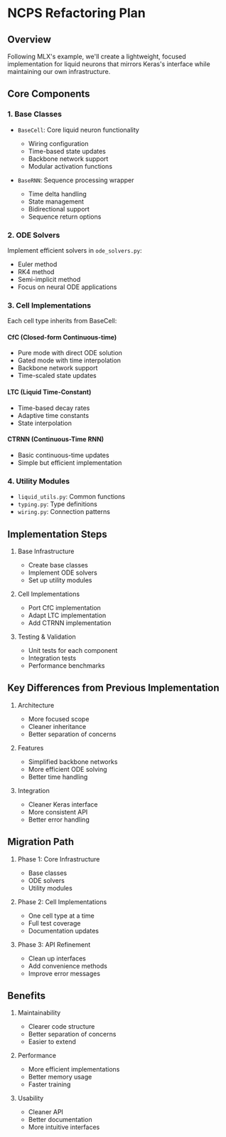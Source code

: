# NCPS Refactoring Plan

## Overview
Following MLX's example, we'll create a lightweight, focused implementation for liquid neurons that mirrors Keras's interface while maintaining our own infrastructure.

## Core Components

### 1. Base Classes
- `BaseCell`: Core liquid neuron functionality
  - Wiring configuration
  - Time-based state updates
  - Backbone network support
  - Modular activation functions

- `BaseRNN`: Sequence processing wrapper
  - Time delta handling
  - State management
  - Bidirectional support
  - Sequence return options

### 2. ODE Solvers
Implement efficient solvers in `ode_solvers.py`:
- Euler method
- RK4 method
- Semi-implicit method
- Focus on neural ODE applications

### 3. Cell Implementations
Each cell type inherits from BaseCell:

#### CfC (Closed-form Continuous-time)
- Pure mode with direct ODE solution
- Gated mode with time interpolation
- Backbone network support
- Time-scaled state updates

#### LTC (Liquid Time-Constant)
- Time-based decay rates
- Adaptive time constants
- State interpolation

#### CTRNN (Continuous-Time RNN)
- Basic continuous-time updates
- Simple but efficient implementation

### 4. Utility Modules
- `liquid_utils.py`: Common functions
- `typing.py`: Type definitions
- `wiring.py`: Connection patterns

## Implementation Steps

1. Base Infrastructure
   - Create base classes
   - Implement ODE solvers
   - Set up utility modules

2. Cell Implementations
   - Port CfC implementation
   - Adapt LTC implementation
   - Add CTRNN implementation

3. Testing & Validation
   - Unit tests for each component
   - Integration tests
   - Performance benchmarks

## Key Differences from Previous Implementation

1. Architecture
   - More focused scope
   - Cleaner inheritance
   - Better separation of concerns

2. Features
   - Simplified backbone networks
   - More efficient ODE solving
   - Better time handling

3. Integration
   - Cleaner Keras interface
   - More consistent API
   - Better error handling

## Migration Path

1. Phase 1: Core Infrastructure
   - Base classes
   - ODE solvers
   - Utility modules

2. Phase 2: Cell Implementations
   - One cell type at a time
   - Full test coverage
   - Documentation updates

3. Phase 3: API Refinement
   - Clean up interfaces
   - Add convenience methods
   - Improve error messages

## Benefits

1. Maintainability
   - Clearer code structure
   - Better separation of concerns
   - Easier to extend

2. Performance
   - More efficient implementations
   - Better memory usage
   - Faster training

3. Usability
   - Cleaner API
   - Better documentation
   - More intuitive interfaces